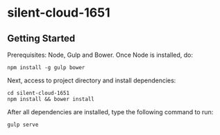# silent-cloud-1651

Getting Started
-------------

Prerequisites: Node, Gulp and Bower. Once Node is installed, do:

    npm install -g gulp bower

Next, access to project directory and install dependencies:

    cd silent-cloud-1651 
    npm install && bower install

After all dependencies are installed, type the following command to run:

    gulp serve
